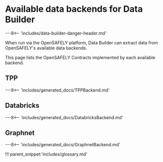 # Available data backends for Data Builder

---8<-- 'includes/data-builder-danger-header.md'

When run via the OpenSAFELY platform, Data Builder can extract data from
OpenSAFELY's available data backends.

This page lists the OpenSAFELY Contracts implemented by each available
backend.

## TPP
---8<-- 'includes/generated_docs/TPPBackend.md'

## Databricks
---8<-- 'includes/generated_docs/DatabricksBackend.md'

## Graphnet
---8<-- 'includes/generated_docs/GraphnetBackend.md'

!!! parent_snippet:'includes/glossary.md'
